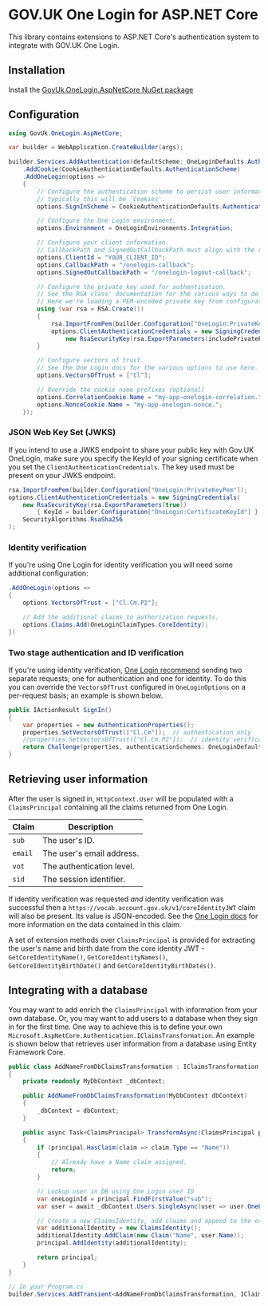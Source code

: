 # GOV.UK One Login for ASP.NET Core

This library contains extensions to ASP.NET Core's authentication system to integrate with GOV.UK One Login.

## Installation

Install the [GovUk.OneLogin.AspNetCore NuGet package](https://www.nuget.org/packages/GovUk.OneLogin.AspNetCore/)


## Configuration

```cs
using GovUk.OneLogin.AspNetCore;

var builder = WebApplication.CreateBuilder(args);

builder.Services.AddAuthentication(defaultScheme: OneLoginDefaults.AuthenticationScheme)
    .AddCookie(CookieAuthenticationDefaults.AuthenticationScheme)
    .AddOneLogin(options =>
    {
        // Configure the authentication scheme to persist user information with;
        // typically this will be 'Cookies'.
        options.SignInScheme = CookieAuthenticationDefaults.AuthenticationScheme;

        // Configure the One Login environment.
        options.Environment = OneLoginEnvironments.Integration;

        // Configure your client information.
        // CallbackPath and SignedOutCallbackPath must align with the redirect_uris and post_logout_redirect_uris configured in One Login.
        options.ClientId = "YOUR_CLIENT_ID";
        options.CallbackPath = "/onelogin-callback";
        options.SignedOutCallbackPath = "/onelogin-logout-callback";

        // Configure the private key used for authentication.
        // See the RSA class' documentation for the various ways to do this.
        // Here we're loading a PEM-encoded private key from configuration.
        using (var rsa = RSA.Create())
        {
            rsa.ImportFromPem(builder.Configuration["OneLogin:PrivateKeyPem"]);
            options.ClientAuthenticationCredentials = new SigningCredentials(
                new RsaSecurityKey(rsa.ExportParameters(includePrivateParameters: true)), SecurityAlgorithms.RsaSha256);
        }

        // Configure vectors of trust.
        // See the One Login docs for the various options to use here.
        options.VectorsOfTrust = ["Cl"];

        // Override the cookie name prefixes (optional)
        options.CorrelationCookie.Name = "my-app-onelogin-correlation.";
        options.NonceCookie.Name = "my-app-onelogin-nonce.";
    });
```

### JSON Web Key Set (JWKS)

If you intend to use a JWKS endpoint to share your public key with Gov.UK OneLogin, make sure you specify the KeyId of your signing certificate when you set the `ClientAuthenticationCredentials`. The key used must be present on your JWKS endpoint.

```cs
rsa.ImportFromPem(builder.Configuration["OneLogin:PrivateKeyPem"]);
options.ClientAuthenticationCredentials = new SigningCredentials(
    new RsaSecurityKey(rsa.ExportParameters(true))
        { KeyId = builder.Configuration["OneLogin:CertificateKeyId"] },
    SecurityAlgorithms.RsaSha256
);
```

### Identity verification

If you're using One Login for identity verification you will need some additional configuration:

```cs
.AddOneLogin(options =>
{
    options.VectorsOfTrust = ["Cl.Cm.P2"];

    // Add the additional claims to authorization requests.
    options.Claims.Add(OneLoginClaimTypes.CoreIdentity);
})
```


### Two stage authentication and ID verification

If you're using identity verification, [One Login recommend](https://docs.sign-in.service.gov.uk/integrate-with-integration-environment/authenticate-your-user/#make-a-request-for-authentication-and-identity) sending two separate requests;
one for authentication and one for identity. To do this you can override the `VectorsOfTrust` configured in `OneLoginOptions` on a per-request basis; an example is shown below.

```cs
public IActionResult SignIn()
{
    var properties = new AuthenticationProperties();
    properties.SetVectorsOfTrust(["Cl.Cm"]);  // authentication only
    //properties.SetVectorsOfTrust(["Cl.Cm.P2"]);  // identity verification
    return Challenge(properties, authenticationSchemes: OneLoginDefaults.AuthenticationScheme);
}
```



## Retrieving user information

After the user is signed in, `HttpContext.User` will be populated with a `ClaimsPrincipal` containing all the claims returned from One Login.

| Claim | Description |
| --- | --- |
| `sub` | The user's ID. |
| `email` | The user's email address. |
| `vot` | The authentication level. |
| `sid` | The session identifier. |

If identity verification was requested *and* identity verification was successful then a `https://vocab.account.gov.uk/v1/coreIdentityJWT` claim will also be present. Its value is JSON-encoded.
See the [One Login docs](https://docs.sign-in.service.gov.uk/integrate-with-integration-environment/prove-users-identity/#prove-your-user-39-s-identity) for more information on the data contained in this claim.

A set of extension methods over `ClaimsPrincipal` is provided for extracting the user's name and birth date from the core identity JWT -
`GetCoreIdentityName()`, `GetCoreIdentityNames()`, `GetCoreIdentityBirthDate()` and `GetCoreIdentityBirthDates()`.


## Integrating with a database

You may want to add enrich the `ClaimsPrincipal` with information from your own database. Or, you may want to add users to a database when they sign in for the first time. One way to achieve this is to define your own `Microsoft.AspNetCore.Authentication.IClaimsTransformation`. An example is shown below that retrieves user information from a database using Entity Framework Core.

```cs
public class AddNameFromDbClaimsTransformation : IClaimsTransformation
{
    private readonly MyDbContext _dbContext;

    public AddNameFromDbClaimsTransformation(MyDbContext dbContext)
    {
        _dbContext = dbContext;
    }

    public async Task<ClaimsPrincipal> TransformAsync(ClaimsPrincipal principal)
    {
        if (principal.HasClaim(claim => claim.Type == "Name"))
        {
            // Already have a Name claim assigned.
            return;
        }

        // Lookup user in DB using One Login user ID
        var oneLoginId = principal.FindFirstValue("sub");
        var user = await _dbContext.Users.SingleAsync(user => user.OneLoginId == oneLoginId);

        // Create a new ClaimsIdentity, add claims and append to the existing principal
        var additionalIdentity = new ClaimsIdentity();
        additionalIdentity.AddClaim(new Claim("Name", user.Name));
        principal.AddIdentity(additionalIdentity);

        return principal;
    }
}

// In your Program.cs
builder.Services.AddTransient<AddNameFromDbClaimsTransformation, IClaimsTransformation>();
```
